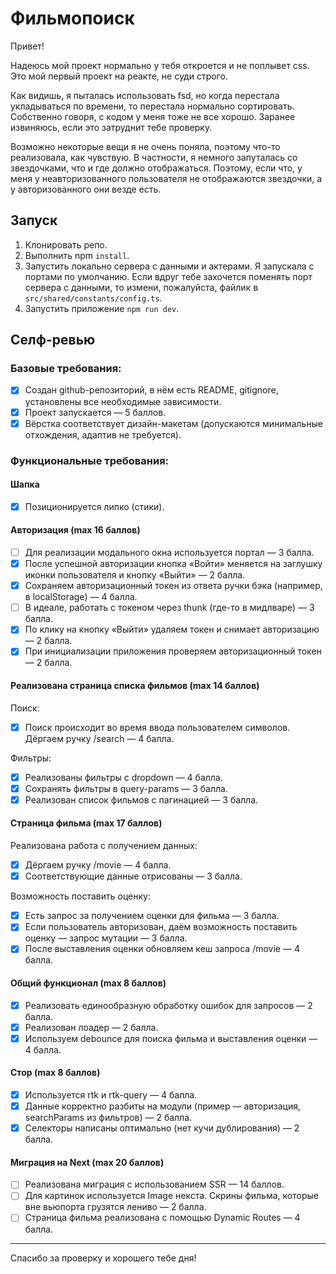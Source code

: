 # Фильмопоиск

Привет! 

Надеюсь мой проект нормально у тебя откроется и не поплывет css. Это мой первый проект на реакте, не суди строго.

Как видишь, я пыталась использовать fsd, но когда перестала укладываться по времени, то перестала нормально сортировать. Собственно говоря, с кодом у меня тоже не все хорошо. Заранее извиняюсь, если это затруднит тебе проверку.

Возможно некоторые вещи я не очень поняла, поэтому что-то реализовала, как чувствую. В частности, я немного запуталась со звездочками, что и где должно отображаться. Поэтому, если что, у меня у неавторизованного пользователя не отображаются звездочки, а у авторизованного они везде есть.

## Запуск

1. Клонировать репо.
2. Выполнить npm ```install```.
3. Запустить локально сервера с данными и актерами. Я запускала с портами по умолчанию.
   Если вдруг тебе захочется поменять порт сервера с данными, то измени, пожалуйста, файлик в ```src/shared/constants/config.ts```.
4. Запустить приложение ```npm run dev```.

## Селф-ревью

### Базовые требования:

- [x] Создан github-репозиторий, в нём есть README, gitignore, установлены все необходимые зависимости.
- [x] Проект запускается — 5 баллов.
- [x] Вёрстка соответствует дизайн-макетам (допускаются минимальные отхождения, адаптив не требуется).

### Функциональные требования:

#### Шапка
- [x] Позиционируется липко (стики).

#### Авторизация (max 16 баллов)

- [ ] Для реализации модального окна используется портал — 3 балла.
- [x] После успешной авторизации кнопка «Войти» меняется на заглушку иконки пользователя и кнопку «Выйти» — 2 балла.
- [x] Сохраняем авторизационный токен из ответа ручки бэка (например, в localStorage) — 4 балла.
- [ ] В идеале, работать с токеном через thunk (где-то в мидлваре) — 3 балла.
- [x] По клику на кнопку «Выйти» удаляем токен и снимает авторизацию — 2 балла.
- [x] При инициализации приложения проверяем авторизационный токен — 2 балла.

#### Реализована страница списка фильмов (max 14 баллов)

Поиск:
- [x] Поиск происходит во время ввода пользователем символов. Дёргаем ручку /search — 4 балла.

Фильтры:
- [x] Реализованы фильтры с dropdown — 4 балла.
- [x] Сохранять фильтры в query-params — 3 балла.
- [x] Реализован список фильмов с пагинацией — 3 балла.

#### Страница фильма (max 17 баллов)

Реализована работа с получением данных:
- [x] Дёргаем ручку /movie — 4 балла.
- [x] Соответствующие данные отрисованы — 3 балла.

Возможность поставить оценку:
- [x] Есть запрос за получением оценки для фильма — 3 балла.
- [x] Если пользователь авторизован, даём возможность поставить оценку — запрос мутации — 3 балла.
- [x] После выставления оценки обновляем кеш запроса /movie — 4 балла.

#### Общий функционал (max 8 баллов)

- [x] Реализовать единообразную обработку ошибок для запросов — 2 балла.
- [x] Реализован лоадер — 2 балла.
- [x] Используем debounce для поиска фильма и выставления оценки — 4 балла.

#### Стор (max 8 баллов)

- [x] Используется rtk и rtk-query — 4 балла.
- [x] Данные корректно разбиты на модули (пример — авторизация, searchParams из фильтров) — 2 балла.
- [x] Селекторы написаны оптимально (нет кучи дублирования) — 2 балла.

#### Миграция на Next (max 20 баллов)

- [ ] Реализована миграция с использованием SSR — 14 баллов.
- [ ] Для картинок используется Image некста. Скрины фильма, которые вне вьюпорта грузятся лениво — 2 балла.
- [ ] Страница фильма реализована с помощью Dynamic Routes — 4 балла.

---
Спасибо за проверку и хорошего тебе дня!



